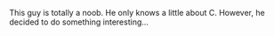 This guy is totally a noob. He only knows a little about C. However, he decided to do something interesting...
